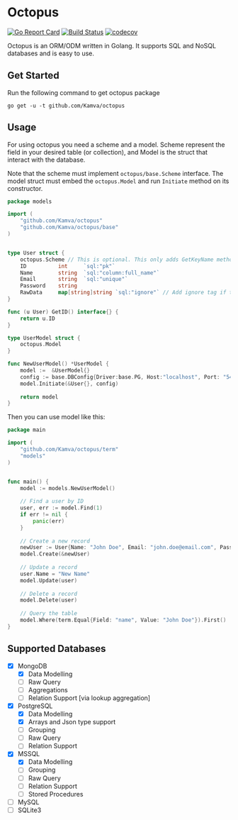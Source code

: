 # Octopus

[![Go Report Card](https://goreportcard.com/badge/github.com/Kamva/octopus)](https://goreportcard.com/report/github.com/Kamva/octopus)
[![Build Status](https://travis-ci.org/Kamva/octopus.svg?branch=master)](https://travis-ci.org/Kamva/octopus)
[![codecov](https://codecov.io/gh/Kamva/octopus/branch/master/graph/badge.svg)](https://codecov.io/gh/Kamva/octopus)

Octopus is an ORM/ODM written in Golang. It supports SQL and NoSQL databases and is easy to use.

## Get Started

Run the following command to get octopus package

```
go get -u -t github.com/Kamva/octopus
```

## Usage

For using octopus you need a scheme and a model. Scheme represent the field in your desired table (or collection),
and Model is the struct that interact with the database.

Note that the scheme must implement `octopus/base.Scheme` interface. The model struct must embed the `octopus.Model`
and run `Initiate` method on its constructor.

```go
package models

import (
    "github.com/Kamva/octopus"
    "github.com/Kamva/octopus/base"
)


type User struct {
    octopus.Scheme // This is optional. This only adds GetKeyName method implementation that returns `id` by default
    ID          int     `sql:"pk"`
    Name        string  `sql:"column:full_name"`
    Email       string  `sql:"unique"`
    Password    string
    RawData     map[string]string `sql:"ignore"` // Add ignore tag if the field does not exists on table
}

func (u User) GetID() interface{} {
	return u.ID
}

type UserModel struct {
    octopus.Model
}

func NewUserModel() *UserModel {
    model :=  &UserModel{}
    config := base.DBConfig{Driver:base.PG, Host:"localhost", Port: "5432", Database: "MyDatabase"}
    model.Initiate(&User{}, config)
    
    return model
}
```

Then you can use model like this:

```go
package main

import (
    "github.com/Kamva/octopus/term"
	"models"
)


func main() {
	model := models.NewUserModel()
	
	// Find a user by ID
	user, err := model.Find(1)
	if err != nil {
		panic(err)
	}
	
	// Create a new record
	newUser := User{Name: "John Doe", Email: "john.doe@email.com", Password: "HashedPassword"}
	model.Create(&newUser)
	
	// Update a record
	user.Name = "New Name"
	model.Update(user)
	
	// Delete a record
	model.Delete(user)
	
	// Query the table
	model.Where(term.Equal{Field: "name", Value: "John Doe"}).First()
}
``` 

## Supported Databases

- [x] MongoDB
    - [x] Data Modelling
    - [ ] Raw Query
    - [ ] Aggregations
    - [ ] Relation Support [via lookup aggregation]
- [x] PostgreSQL
    - [x] Data Modelling
    - [x] Arrays and Json type support
    - [ ] Grouping
    - [ ] Raw Query
    - [ ] Relation Support
- [x] MSSQL
    - [x] Data Modelling
    - [ ] Grouping
    - [ ] Raw Query
    - [ ] Relation Support
    - [ ] Stored Procedures
- [ ] MySQL
- [ ] SQLite3
